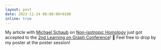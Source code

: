 ```yaml
---
layout: post
date: 2023-11-24 08:00:00+0100
inline: true
---
```


My article with <a href='https://michaelschaub.github.io'>Michael Schaub</a> on <a href='https://arxiv.org/abs/2310.16437'>Non-isotropic Homology</a> just got accepted to the <a href='<https://logconference.org'>2nd Learning on Graph Conference</a>! :tada: Feel free to drop by my poster at the poster session!
